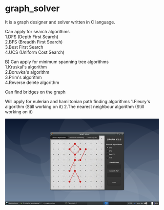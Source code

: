 # graph_solver
It is a graph designer and solver written in C language.

Can apply for search algorithms  
1.DFS (Depth First Search)  
2.BFS (Breadth First Search)  
3.Best First Search  
4.UCS (Uniform Cost Search)  


B) Can apply for minimum spanning tree algorithms  
1.Kruskal's algorithm  
2.Boruvka's algorithm  
3.Prim's algorithm  
4.Reverse delete algorithm  


Can find bridges on the graph


Will apply for eulerian and hamiltonian path finding algorithms
1.Fleury's algorithm (Still working on it)
2.The nearest neighbour algorithm (Still working on it)

![alt text](resource/graph_solver_ss.png)

